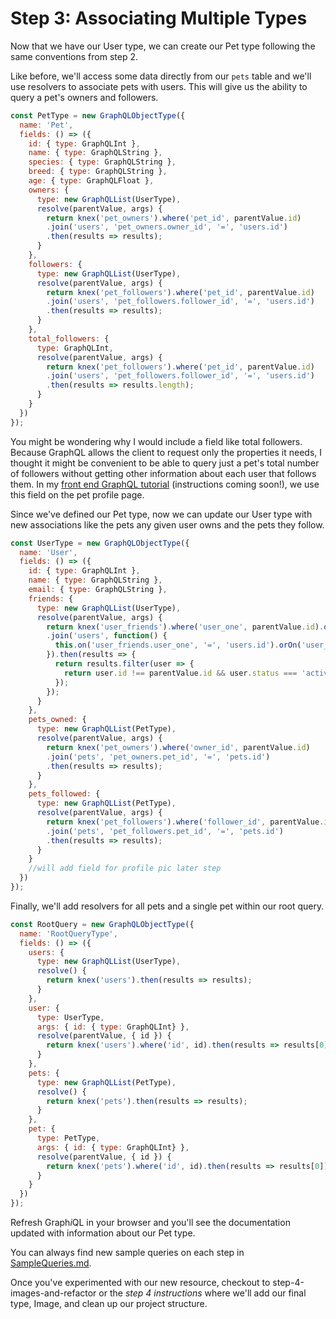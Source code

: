 # Step 3: Associating Multiple Types

Now that we have our User type, we can create our Pet type following the same conventions from step 2.

Like before, we'll access some data directly from our `pets` table and we'll use resolvers to associate pets with users. This will give us the ability to query a pet's owners and followers.

```js
const PetType = new GraphQLObjectType({
  name: 'Pet',
  fields: () => ({
    id: { type: GraphQLInt },
    name: { type: GraphQLString },
    species: { type: GraphQLString },
    breed: { type: GraphQLString },
    age: { type: GraphQLFloat },
    owners: {
      type: new GraphQLList(UserType),
      resolve(parentValue, args) {
        return knex('pet_owners').where('pet_id', parentValue.id)
        .join('users', 'pet_owners.owner_id', '=', 'users.id')
        .then(results => results);
      }
    },
    followers: {
      type: new GraphQLList(UserType),
      resolve(parentValue, args) {
        return knex('pet_followers').where('pet_id', parentValue.id)
        .join('users', 'pet_followers.follower_id', '=', 'users.id')
        .then(results => results);
      }
    },
    total_followers: {
      type: GraphQLInt,
      resolve(parentValue, args) {
        return knex('pet_followers').where('pet_id', parentValue.id)
        .join('users', 'pet_followers.follower_id', '=', 'users.id')
        .then(results => results.length);
      }
    }
  })
});
```

You might be wondering why I would include a field like total followers. Because GraphQL allows the client to request only the properties it needs, I thought it might be convenient to be able to query just a pet's total number of followers without getting other information about each user that follows them. In my [front end GraphQL tutorial](https://github.com/isaacmillercodes/petstagram-graphql-frontend) (instructions coming soon!), we use this field on the pet profile page.

Since we've defined our Pet type, now we can update our User type with new associations like the pets any given user owns and the pets they follow.

```js
const UserType = new GraphQLObjectType({
  name: 'User',
  fields: () => ({
    id: { type: GraphQLInt },
    name: { type: GraphQLString },
    email: { type: GraphQLString },
    friends: {
      type: new GraphQLList(UserType),
      resolve(parentValue, args) {
        return knex('user_friends').where('user_one', parentValue.id).orWhere('user_two', parentValue.id)
        .join('users', function() {
          this.on('user_friends.user_one', '=', 'users.id').orOn('user_friends.user_two', '=', 'users.id');
        }).then(results => {
          return results.filter(user => {
            return user.id !== parentValue.id && user.status === 'active';
          });
        });
      }
    },
    pets_owned: {
      type: new GraphQLList(PetType),
      resolve(parentValue, args) {
        return knex('pet_owners').where('owner_id', parentValue.id)
        .join('pets', 'pet_owners.pet_id', '=', 'pets.id')
        .then(results => results);
      }
    },
    pets_followed: {
      type: new GraphQLList(PetType),
      resolve(parentValue, args) {
        return knex('pet_followers').where('follower_id', parentValue.id)
        .join('pets', 'pet_followers.pet_id', '=', 'pets.id')
        .then(results => results);
      }
    }
    //will add field for profile pic later step
  })
});
```

Finally, we'll add resolvers for all pets and a single pet within our root query.

```js
const RootQuery = new GraphQLObjectType({
  name: 'RootQueryType',
  fields: () => ({
    users: {
      type: new GraphQLList(UserType),
      resolve() {
        return knex('users').then(results => results);
      }
    },
    user: {
      type: UserType,
      args: { id: { type: GraphQLInt} },
      resolve(parentValue, { id }) {
        return knex('users').where('id', id).then(results => results[0]);
      }
    },
    pets: {
      type: new GraphQLList(PetType),
      resolve() {
        return knex('pets').then(results => results);
      }
    },
    pet: {
      type: PetType,
      args: { id: { type: GraphQLInt} },
      resolve(parentValue, { id }) {
        return knex('pets').where('id', id).then(results => results[0]);
      }
    }
  })
});
```

Refresh Graph*i*QL in your browser and you'll see the documentation updated with information about our Pet type.

You can always find new sample queries on each step in [SampleQueries.md](https://github.com/isaacmillercodes/petstagram-graphql-backend/blob/step-3-pets/SampleQueries.md).

Once you've experimented with our new resource, checkout to step-4-images-and-refactor or the *step 4 instructions* where we'll add our final type, Image, and clean up our project structure.
